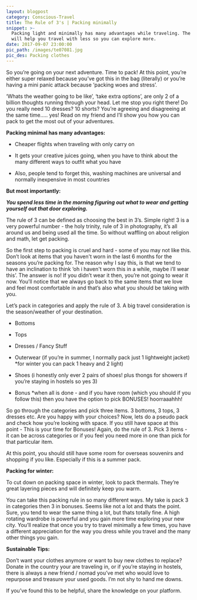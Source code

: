 ```yaml
---
layout: blogpost
category: Conscious-Travel
title: The Rule of 3's | Packing minimally
snippet: >-
  Packing light and minimally has many advantages while traveling. The rule of 3
  will help you travel with less so you can explore more.
date: 2017-09-07 23:00:00
pic_path: /images/te07081.jpg
pic_des: Packing clothes
---
```



So you’re going on your next adventure. Time to pack! At this point, you’re either super relaxed because you’ve got this in the bag (literally) or you’re having a mini panic attack because ‘packing woes and stress’.

‘Whats the weather going to be like’, ‘take extra options’, are only 2 of a billion thoughts running through your head. Let me stop you right there! Do you really need 10 dresses? 10 shorts? You’re agreeing and disagreeing at the same time….. yes! Read on my friend and I’ll show you how you can pack to get the most out of your adventures.

**Packing minimal has many advantages:**

* Cheaper flights when traveling with only carry on

* It gets your creative juices going, when you have to think about the many different ways to outfit what you have&nbsp;

* Also, people tend to forget this, washing machines are universal and normally inexpensive in most countries

**But most importantly:**

***You spend less time in the morning figuring out what to wear and getting yourself out that door exploring.***

The rule of 3 can be defined as choosing the best in 3’s. Simple right! 3 is a very powerful number - the holy trinity, rule of 3 in photography, it’s all around us and being used all the time. So without waffling on about religion and math, let get packing.

So the first step to packing is cruel and hard - some of you may not like this. Don’t look at items that you haven't worn in the last 6 months for the seasons you’re packing for. The reason why I say this, is that we tend to have an inclination to think ‘oh i haven't worn this in a while, maybe i’ll wear this’. The answer is no! If you didn’t wear it then, you’re not going to wear it now. You’ll notice that we always go back to the same items that we love and feel most comfortable in and that’s also what you should be taking with you.

Let’s pack in categories and apply the rule of 3. A big travel consideration is the season/weather of your destination.

* Bottoms&nbsp;

* Tops

* Dresses / Fancy Stuff&nbsp;

* Outerwear (if you’re in summer, I normally pack just 1 lightweight jacket) \*for winter you can pack 1 heavy and 2 light)

* Shoes (i honestly only ever 2 pairs of shoes! plus thongs for showers if you’re staying in hostels so yes 3)

* Bonus \*when all is done - and if you have room (which you should if you follow this) then you have the option to pick BONUSES! hoorraaahhh!

So go through the categories and pick three items. 3 bottoms, 3 tops, 3 dresses etc. Are you happy with your choices? Now, lets do a pseudo pack and check how you’re looking with space. If you still have space at this point - This is your time for Bonuses! Again, do the rule of 3. Pick 3 items - it can be across categories or if you feel you need more in one than pick for that particular item.

At this point, you should still have some room for overseas souvenirs and shopping if you like. Especially if this is a summer pack.

**Packing for winter:**

To cut down on packing space in winter, look to pack thermals. They’re great layering pieces and will definitely keep you warm.

You can take this packing rule in so many different ways. My take is pack 3 in categories then 3 in bonuses. Seems like not a lot and thats the point. Sure, you tend to wear the same thing a lot, but thats totally fine. A high rotating wardrobe is powerful and you gain more time exploring your new city. You’ll realize that once you try to travel minimally a few times, you have a different appreciation for the way you dress while you travel and the many other things you gain.

**Sustainable Tips:**

Don’t want your clothes anymore or want to buy new clothes to replace? Donate in the country your are traveling in, or if you’re staying in hostels, there is always a new friend / nomad you’ve met who would love to repurpose and treasure your used goods. I’m not shy to hand me downs.

If you’ve found this to be helpful, share the knowledge on your platform.